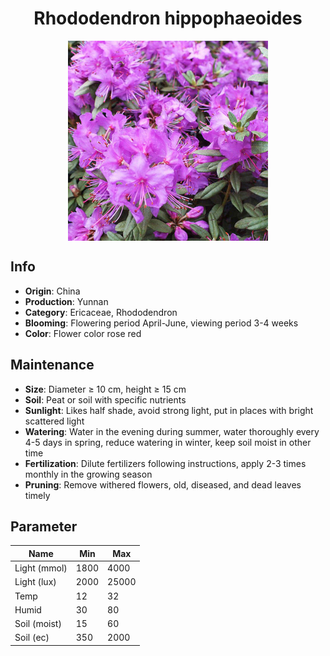 <h1 align='center'>Rhododendron hippophaeoides</h1>
<p align="center">
    <img 
        align='center'
        width='320'
        src="../images/rhododendron hippophaeoides.png" 
        alt='Rhododendron hippophaeoides' />
</p>

## Info

 - **Origin**: China
 - **Production**: Yunnan
 - **Category**: Ericaceae, Rhododendron
 - **Blooming**: Flowering period April-June, viewing period 3-4 weeks
 - **Color**: Flower color rose red

## Maintenance

 - **Size**: Diameter ≥ 10 cm, height ≥ 15 cm
 - **Soil**: Peat or soil with specific nutrients
 - **Sunlight**: Likes half shade, avoid strong light, put in places with bright scattered light
 - **Watering**: Water in the evening during summer, water thoroughly every 4-5 days in spring, reduce watering in winter, keep soil moist in other time
 - **Fertilization**: Dilute fertilizers following instructions,  apply 2-3 times monthly in the growing season
 - **Pruning**: Remove withered flowers, old, diseased, and dead leaves timely

## Parameter

| Name         | Min  | Max   |
|--------------|------|-------|
| Light (mmol) | 1800 | 4000  |
| Light (lux)  | 2000 | 25000 |
| Temp         | 12    | 32    |
| Humid        | 30   | 80    |
| Soil (moist) | 15   | 60    |
| Soil (ec)    | 350  | 2000  |